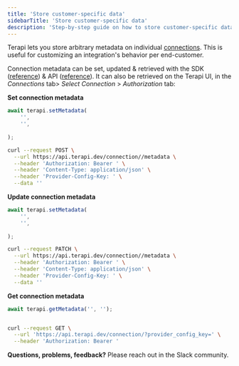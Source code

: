 ```yaml
---
title: 'Store customer-specific data'
sidebarTitle: 'Store customer-specific data'
description: 'Step-by-step guide on how to store customer-specific data retrievable in your app, in Terapi integration scripts, and on the Terapi UI.'
---
```


Terapi lets you store arbitrary metadata on individual [connections](). This is useful for customizing an integration's behavior per end-customer.

Connection metadata can be set, updated & retrieved with the SDK ([reference]()) & API ([reference]()). It can also be retrieved on the Terapi UI, in the _Connections_ tab> _Select Connection_ > _Authorization_ tab:

**Set connection metadata**




```typescript
await terapi.setMetadata(
    '', 
    '', 
    
);
```




```bash
curl --request POST \
  --url https://api.terapi.dev/connection//metadata \
  --header 'Authorization: Bearer ' \
  --header 'Content-Type: application/json' \
  --header 'Provider-Config-Key: ' \
  --data ''
```





**Update connection metadata**




```typescript
await terapi.setMetadata(
    '', 
    '', 
    
);
```




```bash
curl --request PATCH \
  --url https://api.terapi.dev/connection//metadata \
  --header 'Authorization: Bearer ' \
  --header 'Content-Type: application/json' \
  --header 'Provider-Config-Key: ' \
  --data ''
```





**Get connection metadata**




```typescript
await terapi.getMetadata('', '');
```




```bash

curl --request GET \
  --url 'https://api.terapi.dev/connection/?provider_config_key=' \
  --header 'Authorization: Bearer '

```






**Questions, problems, feedback?** Please reach out in the Slack community.


